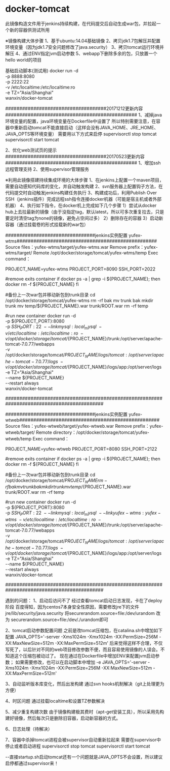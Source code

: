 # docker-tomcat
此镜像构造文件用于jenkins持续构建，在代码提交后自动生成war包，并拉起一个新的容器供测试所用

※镜像构建大体步骤
1、基于ubuntu:14.04基础镜像
2、拷贝jdk1.7包解压并配置环境变量（因为jdk1.7安全问题修改了java.security）
3、拷贝tomcat运行环境并解压
4、通过ENV指定jvm启动参数
5、webapp下删除多余的包，只放置一个hello world的项目


基础启动脚本(测试用)
docker run -d \
-p 8888:8080 \
-p 2222:22 \
-v /etc/localtime:/etc/localtime:ro \
-e TZ="Asia/Shanghai" \
wanxin/docker-tomcat

####################################20171212更新内容###############################################
1、减掉java环境变量的配置，java环境变量在Dockerfile中设置了
所以特别需要注意，在容器中重新启动tomcat不能直接启动（这样会没有JAVA_HOME、JRE_HOME、JAVA_OPTS等环境变量）
需要用以下方式来启停
supervisorctl stop tomcat
supervisorctl start tomcat

2、优化web测试页的提示
####################################20170523更新内容###############################################
1、增加ssh远程管理支持
2、使用supervisor管理服务


※利用此镜像搭建持续集成环境的大体步骤
1、在jenkins上配置一个maven项目，需要自动感知代码库的变化，并自动触发构建
2、svn服务器上配置钩子方法，在代码提交时自动触发jenkins构建任务执行
3、构建成功后，利用Publish Over SSH（jenkins插件）完成远程ssh指令连接docker机器（可能是宿主机或者外部机器）
4、执行如下指令，在docker机上完成如下几个步骤
	1）尝试从docker hub上去拉最新的镜像（由于没指定tag，默认latest，所以可多次重复拉去，只是要定时清空tag为none的镜像，避免占空间过多）
	2）删除存在的容器
	3）启动新容器（通过挂载卷的形式挂载新的war包）

################################jenkins实例配置 yufex-wtms##################################################
Source files：yufex-wtms/target/yufex-wtms.war
Remove prefix：yufex-wtms/target/
Remote /opt/docker/storage/tomcat/yufex-wtms/temp
Exec command：

PROJECT_NAME=yufex-wtms
PROJECT_PORT=8090
SSH_PORT=2022

#remove exits container
if docker ps -a | grep -i ${PROJECT_NAME}; then
	docker rm -f ${PROJECT_NAME}
fi

#备份上一次war包并移动新包到trunk目录
cd /opt/docker/storage/tomcat/yufex-wtms
rm -rf bak
mv trunk bak
mkdir trunk
mv temp/${PROJECT_NAME}.war trunk/ROOT.war
rm -rf temp

#run new container
docker run -d \
-p ${PROJECT_PORT}:8080 \
-p ${SSH_PORT}:22 \
--link mysql:local_mysql \
-v /etc/localtime:/etc/localtime:ro \
-v /opt/docker/storage/tomcat/${PROJECT_NAME}/trunk:/opt/server/apache-tomcat-7.0.77/webapps \
-v /opt/docker/storage/tomcat/${PROJECT_NAME}/logs/tomcat:/opt/server/apache-tomcat-7.0.77/logs \
-v /opt/docker/storage/tomcat/${PROJECT_NAME}/logs/app:/opt/server/logs \
-e TZ="Asia/Shanghai" \
--name ${PROJECT_NAME} \
--restart always \
wanxin/docker-tomcat

###########################################################################################

################################jenkins实例配置 yufex-wtweb##################################################
Source files：yufex-wtweb/target/yufex-wtweb.war
Remove prefix：yufex-wtweb/target/
Remote directory：/opt/docker/storage/tomcat/yufex-wtweb/temp
Exec command：

PROJECT_NAME=yufex-wtweb
PROJECT_PORT=8080
SSH_PORT=2122

#remove exits container
if docker ps -a | grep -i ${PROJECT_NAME}; then
	docker rm -f ${PROJECT_NAME}
fi

#备份上一次war包并移动新包到trunk目录
cd /opt/docker/storage/tomcat/${PROJECT_NAME}
rm -rf bak
mv trunk bak
mkdir trunk
mv temp/${PROJECT_NAME}.war trunk/ROOT.war
rm -rf temp

#run new container
docker run -d \
-p ${PROJECT_PORT}:8080 \
-p ${SSH_PORT}:22 \
--link mysql:local_mysql \
--link yufex-wtms:yufex-wtms \
-v /etc/localtime:/etc/localtime:ro \
-v /opt/docker/storage/tomcat/${PROJECT_NAME}/trunk:/opt/server/apache-tomcat-7.0.77/webapps \
-v /opt/docker/storage/tomcat/${PROJECT_NAME}/logs/tomcat:/opt/server/apache-tomcat-7.0.77/logs \
-v /opt/docker/storage/tomcat/${PROJECT_NAME}/logs/app:/opt/server/logs \
-e TZ="Asia/Shanghai" \
--name ${PROJECT_NAME} \
--restart always \
wanxin/docker-tomcat

###########################################################################################

遇到的问题：
1、启动后访问不了
经过查看tomcat启动日志发现，卡在了deploy阶段
百度得知，因为centos7本身安全性原因，需要修改jre下的文件jre/lib/security/java.security
将securerandom.source=file:/dev/urandom 改为 securerandom.source=file:/dev/./urandom即可

2、tomcat启动参数配置问题
之前是改tomcat压缩包，在catalina.sh中增加如下配置
JAVA_OPTS='-server -Xms1024m -Xmx1024m -XX:PermSize=256M -XX:MaxNewSize=512m -XX:MaxPermSize=512m'
后来觉得这样不合理，不仅写死了，以后针对不同的web项目修改参数不便，而且容易使用镜像的人误会。不知道这个压缩包被动过了。
现在通过在Dockerfile中增加ENV来配置jvm启动参数；
如果需要修改，也可以在启动脚本中增加
-e JAVA_OPTS='-server -Xms1024m -Xmx1024m -XX:PermSize=256M -XX:MaxNewSize=512m -XX:MaxPermSize=512m'


3、自动监听版本库变化，然后出发构建
通过svn hooks机制解决（git上处理更为方便）

4、时区问题
通过挂载localtime和设置TZ参数解决

5、减少重复构建次数
由于镜像构建极其费时（apt-get安装工具），所以采用先构建好镜像，然后每次只是删除旧容器，启动新容器的方式。

6、日志处理（待解决）

7、容器中杀掉tomcat进程会被supervisor自动重新拉起来
需要在supervisor中停止或者启动进程
supervisorctl stop tomcat
supervisorctl start tomcat

--直接startup.sh启动tomcat还有一个问题就是JAVA_OPTS不会设置，所以建议启停都通过supervisor来！